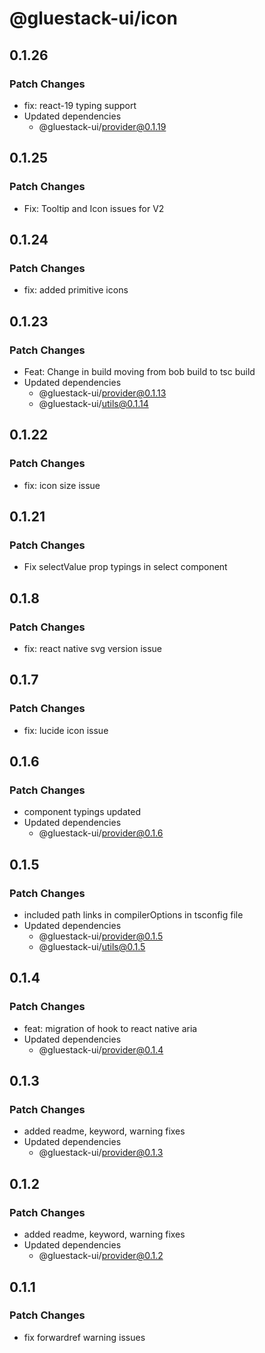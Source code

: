 # @gluestack-ui/icon

## 0.1.26

### Patch Changes

- fix: react-19 typing support
- Updated dependencies
  - @gluestack-ui/provider@0.1.19

## 0.1.25

### Patch Changes

- Fix: Tooltip and Icon issues for V2

## 0.1.24

### Patch Changes

- fix: added primitive icons

## 0.1.23

### Patch Changes

- Feat: Change in build moving from bob build to tsc build
- Updated dependencies
  - @gluestack-ui/provider@0.1.13
  - @gluestack-ui/utils@0.1.14

## 0.1.22

### Patch Changes

- fix: icon size issue

## 0.1.21

### Patch Changes

- Fix selectValue prop typings in select component

## 0.1.8

### Patch Changes

- fix: react native svg version issue

## 0.1.7

### Patch Changes

- fix: lucide icon issue

## 0.1.6

### Patch Changes

- component typings updated
- Updated dependencies
  - @gluestack-ui/provider@0.1.6

## 0.1.5

### Patch Changes

- included path links in compilerOptions in tsconfig file
- Updated dependencies
  - @gluestack-ui/provider@0.1.5
  - @gluestack-ui/utils@0.1.5

## 0.1.4

### Patch Changes

- feat: migration of hook to react native aria
- Updated dependencies
  - @gluestack-ui/provider@0.1.4

## 0.1.3

### Patch Changes

- added readme, keyword, warning fixes
- Updated dependencies
  - @gluestack-ui/provider@0.1.3

## 0.1.2

### Patch Changes

- added readme, keyword, warning fixes
- Updated dependencies
  - @gluestack-ui/provider@0.1.2

## 0.1.1

### Patch Changes

- fix forwardref warning issues

